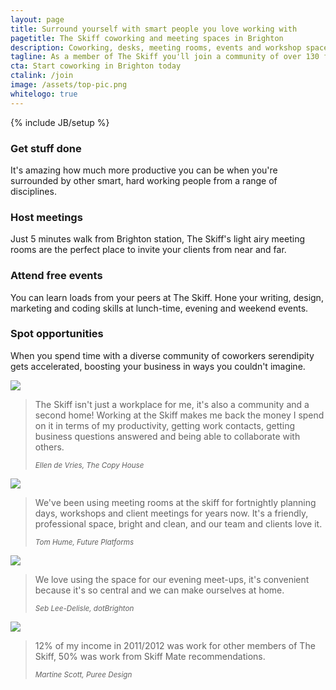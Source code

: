 ```yaml
---
layout: page
title: Surround yourself with smart people you love working with
pagetitle: The Skiff coworking and meeting spaces in Brighton
description: Coworking, desks, meeting rooms, events and workshop spaces for a community of freelancers, mobile workers and small companies in the middle of Brighton.
tagline: As a member of The Skiff you'll join a community of over 130 freelancers, remote workers and micro businesses who have found a better place to work than their homes.
cta: Start coworking in Brighton today
ctalink: /join
image: /assets/top-pic.png
whitelogo: true
---
```

{% include JB/setup %}
<div class="row">
  <div class="span3">
    <h3>Get stuff done</h3>
    <p>It's amazing how much more productive you can be when you're surrounded by other smart, hard working people from a range of disciplines.</p>
    <!-- <a href="/try" class="btn pull-right">Try it for a day</a> -->
  </div>
  <div class="span3">
    <h3>Host meetings</h3>
    <p>Just 5 minutes walk from Brighton station, The Skiff's light airy meeting rooms are the perfect place to invite your clients from near and far.</p>
    <!-- <a href="/tour" class="btn pull-right">Book a tour</a> -->
  </div>
  <div class="span3">
    <h3>Attend free events</h3>
    <p>You can learn loads from your peers at The Skiff. Hone your writing, design, marketing and coding skills at lunch-time, evening and weekend events.</p>
    <!-- <a href="/notify" class="btn pull-right">Get notified</a> -->
  </div>
  <div class="span3">
    <h3>Spot opportunities</h3>
    <p>When you spend time with a diverse community of coworkers serendipity gets accelerated, boosting your business in ways you couldn't imagine.</p>
    <!-- <a href="/join" class="btn pull-right">Join the community</a> -->
        
  </div>
</div>
<div class="row">
  <div class="span3">
    <div class="avatar">
    <img class="img-circle" src="http://twitter.com/api/users/profile_image/eldevri?size=bigger">
    </div>
    <blockquote>
      <p>The Skiff isn't just a workplace for me, it's also a community and a second home! Working at the Skiff makes me back the money I spend on it in terms of my productivity, getting work contacts, getting business questions answered and being able to collaborate with others.</p>
      <small><cite title="Ellen de Vries, The Copy House">Ellen de Vries, The Copy House</cite></small>
    </blockquote>
  </div>
  <div class="span3">
    <div class="avatar">
    <img class="img-circle" src="http://twitter.com/api/users/profile_image/twhume?size=bigger">
    </div>
    <blockquote>
      <p>We've been using meeting rooms at the skiff for fortnightly planning days, workshops and client meetings for years now. It's a friendly, professional space, bright and clean, and our team and clients love it.</p>
      <small><cite title="Tom Hume, Future Platforms">Tom Hume, Future Platforms</cite></small>
    </blockquote>
  </div>
  <div class="span3">
    <div class="avatar">
    <img class="img-circle" src="http://twitter.com/api/users/profile_image/seb_ly?size=bigger">
    </div>
    <blockquote>
      <p>We love using the space for our evening meet-ups, it's convenient because it's so central and we can make ourselves at home.</p>
      <small><cite title="Seb Lee-Delisle, dotBrighton">Seb Lee-Delisle, dotBrighton</cite></small>
    </blockquote>
  </div>
  <div class="span3">
    <div class="avatar">
    <img class="img-circle" src="http://twitter.com/api/users/profile_image/puree_design?size=bigger">
    </div>
    <blockquote>
      <p>12% of my income in 2011/2012 was work for other members of The Skiff, 50% was work from Skiff Mate recommendations.</p>
      <small><cite title="Martine Scott, Puree Design">Martine Scott, Puree Design</cite></small>
    </blockquote>
  </div>
</div>
<script type="text/javascript">
  (function() {
    var adam = document.createElement("script"); adam.type = "text/javascript"; adam.async = true;
    adam.src = "https://d1bag2311971el.cloudfront.net/client-js/aa-6.js";
    var s = document.getElementsByTagName("script")[0]; s.parentNode.insertBefore(adam, s);
  })();
</script>
